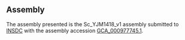 

Assembly
--------

The assembly presented is the Sc\_YJM1418\_v1 assembly submitted to
[INSDC](http://www.insdc.org) with the assembly accession
[GCA\_000977745.1](http://www.ebi.ac.uk/ena/data/view/GCA_000977745.1).
